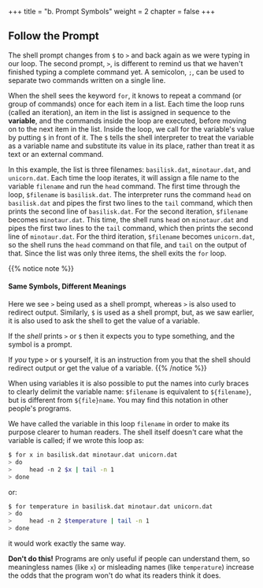 +++
title = "b. Prompt Symbols"
weight = 2
chapter = false
+++


## Follow the Prompt

The shell prompt changes from `$` to `>` and back again as we were
typing in our loop. The second prompt, `>`, is different to remind
us that we haven't finished typing a complete command yet. A semicolon, `;`,
can be used to separate two commands written on a single line.

When the shell sees the keyword `for`,
it knows to repeat a command (or group of commands) once for each item in a list.
Each time the loop runs (called an iteration), an item in the list is assigned in sequence to
the **variable**, and the commands inside the loop are executed, before moving on to
the next item in the list. Inside the loop, we call for the variable's value by putting `$` 
in front of it. The `$` tells the shell interpreter to treat the variable as a variable 
name and substitute its value in its place, rather than treat it as text or an external command.

In this example, the list is three filenames: `basilisk.dat`, `minotaur.dat`, and `unicorn.dat`.
Each time the loop iterates, it will assign a file name to the variable `filename`
and run the `head` command. The first time through the loop, `$filename` is `basilisk.dat`.
The interpreter runs the command `head` on `basilisk.dat` and pipes the first two lines to 
the `tail` command, which then prints the second line of `basilisk.dat`. For the second iteration, `$filename` becomes `minotaur.dat`. This time, the shell runs `head` on `minotaur.dat`
and pipes the first two lines to the `tail` command, which then prints the second line of `minotaur.dat`.
For the third iteration, `$filename` becomes `unicorn.dat`, so the shell runs the `head` command 
on that file, and `tail` on the output of that. Since the list was only three items, the shell exits the `for` loop.

{{% notice note %}}
#### Same Symbols, Different Meanings

Here we see `>` being used as a shell prompt, whereas `>` is also
used to redirect output.
Similarly, `$` is used as a shell prompt, but, as we saw earlier,
it is also used to ask the shell to get the value of a variable.

If the *shell* prints `>` or `$` then it expects you to type something,
and the symbol is a prompt.

If *you* type `>` or `$` yourself, it is an instruction from you that
the shell should redirect output or get the value of a variable.
{{% /notice %}}

When using variables it is also possible to put the names into curly braces to clearly
delimit the variable name: `$filename` is equivalent to `${filename}`, but is different from
`${file}name`. You may find this notation in other people's programs.

We have called the variable in this loop `filename` in order to make its purpose clearer
to human readers. The shell itself doesn't care what the variable is called;
if we wrote this loop as:

```Bash
$ for x in basilisk.dat minotaur.dat unicorn.dat
> do
>     head -n 2 $x | tail -n 1
> done
```

or:

```Bash
$ for temperature in basilisk.dat minotaur.dat unicorn.dat
> do
>     head -n 2 $temperature | tail -n 1
> done
```

it would work exactly the same way.

**Don't do this!**
Programs are only useful if people can understand them,
so meaningless names (like `x`) or misleading names (like `temperature`)
increase the odds that the program won't do what its readers think it does.
